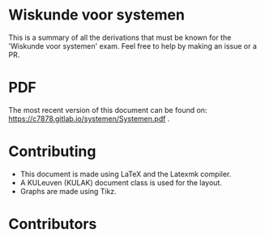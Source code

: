 # Wiskunde voor systemen
This is a summary of all the derivations that must be known for the 'Wiskunde voor systemen' exam.
Feel free to help by making an issue or a PR.

# PDF
The most recent version of this document can be found on: https://c7878.gitlab.io/systemen/Systemen.pdf .

# Contributing
- This document is made using LaTeX and the Latexmk compiler.
- A KULeuven (KULAK) document class is used for the layout.
- Graphs are made using Tikz.

# Contributors
